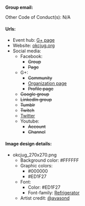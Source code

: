 **Group email:** 

Other Code of Conduct(s): N/A

#### Urls:
  - Event hub: [G+ page](https://plus.google.com/+OkcjugOrg)
  - Website: [okcjug.org](http://okcjug.org/)
  - Social media:
    - Facebook:
      - ~~Group~~
      - ~~Page~~
    - G+:
      - ~~Community~~
      - [Organization page](https://plus.google.com/+OkcjugOrg)
      - ~~Profile page~~
    - ~~Google group~~
    - ~~LinkedIn group~~
    - ~~Tumblr~~
    - ~~Twitch~~
    - [Twitter](https://twitter.com/okcjug)
    - Youtube:
      - ~~Account~~
      - ~~Channel~~
    
#### Image design details:
- okcjug_270x270.png
  - Background color: #FFFFFF
  - Graphic colors:
    - #000000
    - #ED1F27
  - Font:
    - Color: #ED1F27
    - Font-family: [Refrigerator](https://typekit.com/fonts/refrigerator-deluxe)
  - Artist credit: [@avasond](https://twitter.com/avasond)
